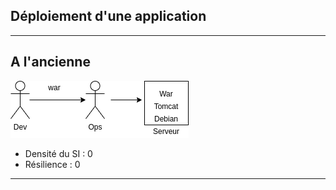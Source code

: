 ## Déploiement d'une application

<!-- .slide: class="slide" -->

---

## A l'ancienne

<!-- .slide: class="slide" -->

![](img/serveur.png)  

* Densité du SI : 0  
* Résilience : 0  

---

